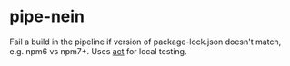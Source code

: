 # pipe-nein

Fail a build in the pipeline if version of package-lock.json doesn't match, e.g. npm6 vs npm7+.
Uses [act](https://github.com/nektos/act) for local testing.
